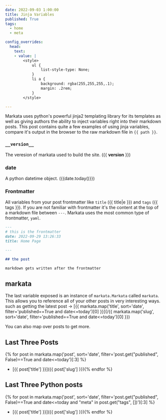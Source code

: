 ```yaml
---
date: 2022-09-03 1:00:00
title: Jinja Variables
published: True
tags:
  - home
  - meta

config_overrides:
  head:
    text:
    - value: |
        <style>
            ul {
                list-style-type: None;
            }
            li a {
                background: rgba(255,255,255,.1);
                margin: .2rem;
            }
        </style>

---
```


Markata uses python's powerful jinja2 templating library for its templates as well as giving authors the ability to inject variables right into their markdown posts. This post contains quite a few examples of using jinja variables, compare it's output in the browser to the raw markdown file in `{{ path }}`.

### `__version__`

The veresion of markata used to build the site. ({{ __version__ }})

### date

A python datetime object. ({{date.today()}}) 

### Frontmatter

All variables from your post frontmatter like `title` ({{ title|e }}) and `tags` ({{
tags }}). If you are not familiar with frontmatter it's the content at the top
of a markdown file between `---`.  Markata uses the most common type of
frontmatter, `yaml`.

```md
---
# this is the frontmatter
date: 2022-09-29 13:26:33
title: Home Page

---

## the post

markdown gets written after the frontmatter

```

##  markata

The last variable exposed is an instance of `markata.Markata` called `markata`.
This allows you to reference all of your other posts in very interesting ways.
such as getting the latest post -> [{{ markata.map('title', sort='date', filter='published==True and date<=today')[0] }}](/{{ markata.map('slug', sort='date', filter='published==True and date<=today')[0] }})

You can also map over posts to get more.

## Last Three Posts

{% for post in markata.map('post', sort='date', filter='post.get("published", False)==True and date<=today')[:3] %}
*  [{{ post['title'] }}]({{ post['slug'] }}){% endfor %}

## Last Three Python posts

{% for post in markata.map('post', sort='date', filter='post.get("published", False)==True and date<=today and "meta" in post.get("tags", [])')[:3] %}
*  [{{ post['title'] }}]({{ post['slug'] }}){% endfor %}
